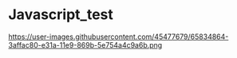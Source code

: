 # Javascript_test

https://user-images.githubusercontent.com/45477679/65834864-3affac80-e31a-11e9-869b-5e754a4c9a6b.png
